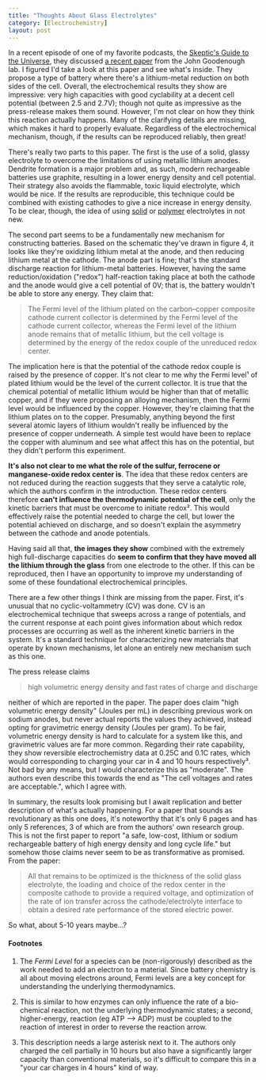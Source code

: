 ```yaml
---
title: "Thoughts About Glass Electrolytes"
category: [Electrochemistry]
layout: post
---
```


In a recent episode of one of my favorite podcasts, the [Skeptic's
Guide to the
Universe](http://www.theskepticsguide.org/podcast/sgu/608), they
discussed [a recent paper](https://dx.doi.org/10.1039/C6EE02888H) from
the John Goodenough lab. I figured I'd take a look at this paper and
see what's inside. They propose a type of battery where there's a
lithium-metal reduction on both sides of the cell. Overall, the
electrochemical results they show are impressive: very high capacities
with good cyclability at a decent cell potential (between 2.5 and
2.7V); though not quite as impressive as the press-release makes them
sound. However, I'm not clear on how they think this reaction actually
happens. Many of the clarifying details are missing, which makes it
hard to properly evaluate. Regardless of the electrochemical
mechanism, though, if the results can be reproduced reliably, then
great!

<!-- more -->

There's really two parts to this paper. The first is the use of a
solid, glassy electrolyte to overcome the limitations of using
metallic lithium anodes. Dendrite formation is a major problem and, as
such, modern rechargeable batteries use graphite, resulting in a lower
energy density and cell potential. Their strategy also avoids the
flammable, toxic liquid electrolyte, which would be nice. If the
results are reproducible, this technique could be combined with
existing cathodes to give a nice increase in energy density. To be
clear, though, the idea of using
[solid](https://en.wikipedia.org/wiki/Fast_ion_conductor#beta-Alumina)
or [polymer](https://en.wikipedia.org/wiki/Lithium_polymer_battery)
electrolytes in not new.

The second part seems to be a fundamentally new mechanism for
constructing batteries. Based on the schematic they've drawn in figure
4, it looks like they're oxidizing lithium metal at the anode, and
then reducing lithium metal at the cathode. The anode part is fine;
that's the standard discharge reaction for lithium-metal
batteries. However, having the same reduction/oxidation ("redox")
half-reaction taking place at both the cathode and the anode would
give a cell potential of 0V; that is, the battery wouldn't be able to
store any energy. They claim that:

> The Fermi level of the lithium plated on the carbon–copper composite
> cathode current collector is determined by the Fermi level of the
> cathode current collector, whereas the Fermi level of the lithium
> anode remains that of metallic lithium, but the cell voltage is
> determined by the energy of the redox couple of the unreduced redox
> center.

The implication here is that the potential of the cathode redox couple
is raised by the presence of copper. It's not clear to me why the
Fermi level¹ of plated lithium would be the level of the current
collector. It is true that the chemical potential of metallic lithium
would be higher than that of metallic copper, and if they were
proposing an alloying mechanism, then the Fermi level would be
influenced by the copper. However, they're claiming that the lithium
plates on to the copper. Presumably, anything beyond the first several
atomic layers of lithium wouldn't really be influenced by the presence
of copper underneath. A simple test would have been to replace the
copper with aluminum and see what affect this has on the potential,
but they didn't perform this experiment.

**It's also not clear to me what the role of the sulfur, ferrocene or
manganese-oxide redox center is**. The idea that these redox centers
are not reduced during the reaction suggests that they serve a
catalytic role, which the authors confirm in the introduction. These
redox centers therefore **can't influence the thermodynamic potential
of the cell**, only the kinetic barriers that must be overcome to
initiate redox². This would effectively raise the potential needed to
charge the cell, but lower the potential achieved on discharge, and so
doesn't explain the asymmetry between the cathode and anode
potentials.

Having said all that, **the images they show** combined with the
extremely high full-discharge capacities do **seem to confirm that
they have moved all the lithium through the glass** from one electrode
to the other. If this can be reproduced, then I have an opportunity to
improve my understanding of some of these foundational electrochemical
principles.

There are a few other things I think are missing from the
paper. First, it's unusual that no cyclic-voltammetry (CV) was
done. CV is an electrochemical technique that sweeps across a range of
potentials, and the current response at each point gives information
about which redox processes are occurring as well as the inherent
kinetic barriers in the system. It's a standard technique for
characterizing new materials that operate by known mechanisms, let
alone an entirely new mechanism such as this one.

The press release claims

> high volumetric energy density and fast rates of charge and discharge

neither of which are reported in the paper. The paper does claim "high
volumetric energy density" (Joules per mL) in describing previous work
on sodium anodes, but never actual reports the values they achieved,
instead opting for gravimetric energy density (Joules per gram). To be
fair, volumetric energy density is hard to calculate for a system like
this, and gravimetric values are far more common. Regarding their rate
capability, they show reversible electrochemistry data at 0.25C and
0.1C rates, which would corresponding to charging your car in 4 and 10
hours respectively³. Not bad by any means, but I would characterize
this as "moderate". The authors even describe this towards the end as
"The cell voltages and rates are acceptable.", which I agree
with.

In summary, the results look promising but I await replication and
better description of what's actually happening. For a paper that
sounds as revolutionary as this one does, it's noteworthy that it's
only 6 pages and has only 5 references, 3 of which are from the
authors' own research group. This is not the first paper to report "a
safe, low-cost, lithium or sodium rechargeable battery of high energy
density and long cycle life." but somehow those claims never seem to
be as transformative as promised. From the paper:

> All that remains to be optimized is the thickness of the solid glass
> electrolyte, the loading and choice of the redox center in the
> composite cathode to provide a required voltage, and optimization of
> the rate of ion transfer across the cathode/electrolyte interface to
> obtain a desired rate performance of the stored electric power.

So what, about 5-10 years maybe...?

#### Footnotes

1) The *Fermi Level* for a species can be (non-rigorously)
described as the work needed to add an electron to a material. Since
battery chemistry is all about moving electrons around, Fermi levels
are a key concept for understanding the underlying thermodynamics.

2) This is similar to how enzymes can only influence the rate of a
bio-chemical reaction, not the underlying thermodynamic states; a
second, higher-energy, reaction (eg ATP --> ADP) must be coupled to
the reaction of interest in order to reverse the reaction arrow.

3) This description needs a large asterisk next to it. The authors
only charged the cell partially in 10 hours but also have a
significantly larger capacity than conventional materials, so it's
difficult to compare this in a "your car charges in 4 hours" kind of
way.
